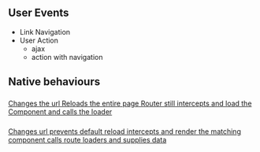 
## User Events
- Link Navigation
- User Action 
  - ajax
  - action with navigation

## Native behaviours

### <a href> 
Changes the url 
Reloads the entire page
Router still intercepts and load the Component and calls the loader

### <Link>
Changes url
prevents default reload 
intercepts and render the matching component
calls route loaders and supplies data



